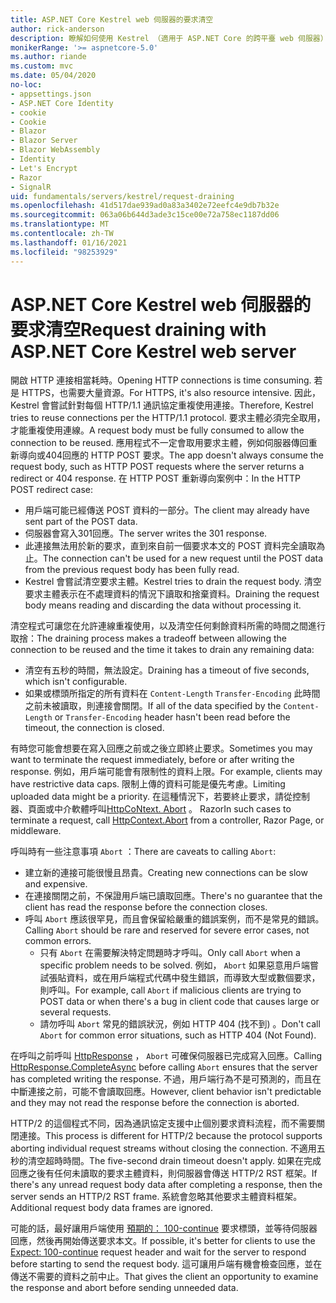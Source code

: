 ```yaml
---
title: ASP.NET Core Kestrel web 伺服器的要求清空
author: rick-anderson
description: 瞭解如何使用 Kestrel （適用于 ASP.NET Core 的跨平臺 web 伺服器）來清空要求。
monikerRange: '>= aspnetcore-5.0'
ms.author: riande
ms.custom: mvc
ms.date: 05/04/2020
no-loc:
- appsettings.json
- ASP.NET Core Identity
- cookie
- Cookie
- Blazor
- Blazor Server
- Blazor WebAssembly
- Identity
- Let's Encrypt
- Razor
- SignalR
uid: fundamentals/servers/kestrel/request-draining
ms.openlocfilehash: 41d517dae939ad0a83a3402e72eefc4e9db7b32e
ms.sourcegitcommit: 063a06b644d3ade3c15ce00e72a758ec1187dd06
ms.translationtype: MT
ms.contentlocale: zh-TW
ms.lasthandoff: 01/16/2021
ms.locfileid: "98253929"
---
```

# <a name="request-draining-with-aspnet-core-kestrel-web-server"></a><span data-ttu-id="a6646-103">ASP.NET Core Kestrel web 伺服器的要求清空</span><span class="sxs-lookup"><span data-stu-id="a6646-103">Request draining with ASP.NET Core Kestrel web server</span></span>

<span data-ttu-id="a6646-104">開啟 HTTP 連接相當耗時。</span><span class="sxs-lookup"><span data-stu-id="a6646-104">Opening HTTP connections is time consuming.</span></span> <span data-ttu-id="a6646-105">若是 HTTPS，也需要大量資源。</span><span class="sxs-lookup"><span data-stu-id="a6646-105">For HTTPS, it's also resource intensive.</span></span> <span data-ttu-id="a6646-106">因此，Kestrel 會嘗試針對每個 HTTP/1.1 通訊協定重複使用連接。</span><span class="sxs-lookup"><span data-stu-id="a6646-106">Therefore, Kestrel tries to reuse connections per the HTTP/1.1 protocol.</span></span> <span data-ttu-id="a6646-107">要求主體必須完全取用，才能重複使用連線。</span><span class="sxs-lookup"><span data-stu-id="a6646-107">A request body must be fully consumed to allow the connection to be reused.</span></span> <span data-ttu-id="a6646-108">應用程式不一定會取用要求主體，例如伺服器傳回重新導向或404回應的 HTTP POST 要求。</span><span class="sxs-lookup"><span data-stu-id="a6646-108">The app doesn't always consume the request body, such as HTTP POST requests where the server returns a redirect or 404 response.</span></span> <span data-ttu-id="a6646-109">在 HTTP POST 重新導向案例中：</span><span class="sxs-lookup"><span data-stu-id="a6646-109">In the HTTP POST redirect case:</span></span>

* <span data-ttu-id="a6646-110">用戶端可能已經傳送 POST 資料的一部分。</span><span class="sxs-lookup"><span data-stu-id="a6646-110">The client may already have sent part of the POST data.</span></span>
* <span data-ttu-id="a6646-111">伺服器會寫入301回應。</span><span class="sxs-lookup"><span data-stu-id="a6646-111">The server writes the 301 response.</span></span>
* <span data-ttu-id="a6646-112">此連接無法用於新的要求，直到來自前一個要求本文的 POST 資料完全讀取為止。</span><span class="sxs-lookup"><span data-stu-id="a6646-112">The connection can't be used for a new request until the POST data from the previous request body has been fully read.</span></span>
* <span data-ttu-id="a6646-113">Kestrel 會嘗試清空要求主體。</span><span class="sxs-lookup"><span data-stu-id="a6646-113">Kestrel tries to drain the request body.</span></span> <span data-ttu-id="a6646-114">清空要求主體表示在不處理資料的情況下讀取和捨棄資料。</span><span class="sxs-lookup"><span data-stu-id="a6646-114">Draining the request body means reading and discarding the data without processing it.</span></span>

<span data-ttu-id="a6646-115">清空程式可讓您在允許連線重複使用，以及清空任何剩餘資料所需的時間之間進行取捨：</span><span class="sxs-lookup"><span data-stu-id="a6646-115">The draining process makes a tradeoff between allowing the connection to be reused and the time it takes to drain any remaining data:</span></span>

* <span data-ttu-id="a6646-116">清空有五秒的時間，無法設定。</span><span class="sxs-lookup"><span data-stu-id="a6646-116">Draining has a timeout of five seconds, which isn't configurable.</span></span>
* <span data-ttu-id="a6646-117">如果或標頭所指定的所有資料在 `Content-Length` `Transfer-Encoding` 此時間之前未被讀取，則連接會關閉。</span><span class="sxs-lookup"><span data-stu-id="a6646-117">If all of the data specified by the `Content-Length` or `Transfer-Encoding` header hasn't been read before the timeout, the connection is closed.</span></span>

<span data-ttu-id="a6646-118">有時您可能會想要在寫入回應之前或之後立即終止要求。</span><span class="sxs-lookup"><span data-stu-id="a6646-118">Sometimes you may want to terminate the request immediately, before or after writing the response.</span></span> <span data-ttu-id="a6646-119">例如，用戶端可能會有限制性的資料上限。</span><span class="sxs-lookup"><span data-stu-id="a6646-119">For example, clients may have restrictive data caps.</span></span> <span data-ttu-id="a6646-120">限制上傳的資料可能是優先考慮。</span><span class="sxs-lookup"><span data-stu-id="a6646-120">Limiting uploaded data might be a priority.</span></span> <span data-ttu-id="a6646-121">在這種情況下，若要終止要求，請從控制器、頁面或中介軟體呼叫[HttpCoNtext. Abort](xref:Microsoft.AspNetCore.Http.HttpContext.Abort%2A) 。 Razor</span><span class="sxs-lookup"><span data-stu-id="a6646-121">In such cases to terminate a request, call [HttpContext.Abort](xref:Microsoft.AspNetCore.Http.HttpContext.Abort%2A) from a controller, Razor Page, or middleware.</span></span>

<span data-ttu-id="a6646-122">呼叫時有一些注意事項 `Abort` ：</span><span class="sxs-lookup"><span data-stu-id="a6646-122">There are caveats to calling `Abort`:</span></span>

* <span data-ttu-id="a6646-123">建立新的連接可能很慢且昂貴。</span><span class="sxs-lookup"><span data-stu-id="a6646-123">Creating new connections can be slow and expensive.</span></span>
* <span data-ttu-id="a6646-124">在連接關閉之前，不保證用戶端已讀取回應。</span><span class="sxs-lookup"><span data-stu-id="a6646-124">There's no guarantee that the client has read the response before the connection closes.</span></span>
* <span data-ttu-id="a6646-125">呼叫 `Abort` 應該很罕見，而且會保留給嚴重的錯誤案例，而不是常見的錯誤。</span><span class="sxs-lookup"><span data-stu-id="a6646-125">Calling `Abort` should be rare and reserved for severe error cases, not common errors.</span></span>
  * <span data-ttu-id="a6646-126">只有 `Abort` 在需要解決特定問題時才呼叫。</span><span class="sxs-lookup"><span data-stu-id="a6646-126">Only call `Abort` when a specific problem needs to be solved.</span></span> <span data-ttu-id="a6646-127">例如， `Abort` 如果惡意用戶端嘗試張貼資料，或在用戶端程式代碼中發生錯誤，而導致大型或數個要求，則呼叫。</span><span class="sxs-lookup"><span data-stu-id="a6646-127">For example, call `Abort` if malicious clients are trying to POST data or when there's a bug in client code that causes large or several requests.</span></span>
  * <span data-ttu-id="a6646-128">請勿呼叫 `Abort` 常見的錯誤狀況，例如 HTTP 404 (找不到) 。</span><span class="sxs-lookup"><span data-stu-id="a6646-128">Don't call `Abort` for common error situations, such as HTTP 404 (Not Found).</span></span>

<span data-ttu-id="a6646-129">在呼叫之前呼叫 [HttpResponse](xref:Microsoft.AspNetCore.Http.HttpResponse.CompleteAsync%2A) ， `Abort` 可確保伺服器已完成寫入回應。</span><span class="sxs-lookup"><span data-stu-id="a6646-129">Calling [HttpResponse.CompleteAsync](xref:Microsoft.AspNetCore.Http.HttpResponse.CompleteAsync%2A) before calling `Abort` ensures that the server has completed writing the response.</span></span> <span data-ttu-id="a6646-130">不過，用戶端行為不是可預測的，而且在中斷連接之前，可能不會讀取回應。</span><span class="sxs-lookup"><span data-stu-id="a6646-130">However, client behavior isn't predictable and they may not read the response before the connection is aborted.</span></span>

<span data-ttu-id="a6646-131">HTTP/2 的這個程式不同，因為通訊協定支援中止個別要求資料流程，而不需要關閉連接。</span><span class="sxs-lookup"><span data-stu-id="a6646-131">This process is different for HTTP/2 because the protocol supports aborting individual request streams without closing the connection.</span></span> <span data-ttu-id="a6646-132">不適用五秒的清空超時時間。</span><span class="sxs-lookup"><span data-stu-id="a6646-132">The five-second drain timeout doesn't apply.</span></span> <span data-ttu-id="a6646-133">如果在完成回應之後有任何未讀取的要求主體資料，則伺服器會傳送 HTTP/2 RST 框架。</span><span class="sxs-lookup"><span data-stu-id="a6646-133">If there's any unread request body data after completing a response, then the server sends an HTTP/2 RST frame.</span></span> <span data-ttu-id="a6646-134">系統會忽略其他要求主體資料框架。</span><span class="sxs-lookup"><span data-stu-id="a6646-134">Additional request body data frames are ignored.</span></span>

<span data-ttu-id="a6646-135">可能的話，最好讓用戶端使用 [預期的： 100-continue](https://developer.mozilla.org/docs/Web/HTTP/Status/100) 要求標頭，並等待伺服器回應，然後再開始傳送要求本文。</span><span class="sxs-lookup"><span data-stu-id="a6646-135">If possible, it's better for clients to use the [Expect: 100-continue](https://developer.mozilla.org/docs/Web/HTTP/Status/100) request header and wait for the server to respond before starting to send the request body.</span></span> <span data-ttu-id="a6646-136">這可讓用戶端有機會檢查回應，並在傳送不需要的資料之前中止。</span><span class="sxs-lookup"><span data-stu-id="a6646-136">That gives the client an opportunity to examine the response and abort before sending unneeded data.</span></span>
